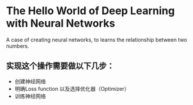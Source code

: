 # The Hello World of Deep Learning with Neural Networks

A case of creating neural networks, to learns the relationship between two numbers.

## 实现这个操作需要做以下几步：

* 创建神经网络
* 明确Loss function 以及选择优化器（Optimizer）
* 训练神经网络